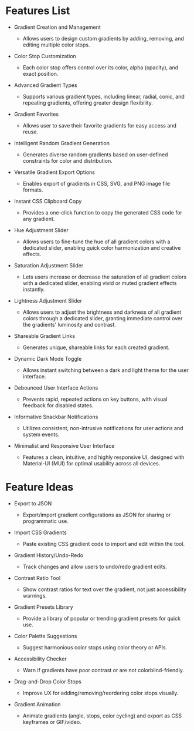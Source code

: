 # Features List

- Gradient Creation and Management
  - Allows users to design custom gradients by adding, removing, and editing multiple color stops.

- Color Stop Customization
  - Each color stop offers control over its color, alpha (opacity), and exact position.

- Advanced Gradient Types
  - Supports various gradient types, including linear, radial, conic, and repeating gradients, offering greater design flexibility.

- Gradient Favorites
  - Allows user to save their favorite gradients for easy access and reuse.

- Intelligent Random Gradient Generation
  - Generates diverse random gradients based on user-defined constraints for color and distribution.

- Versatile Gradient Export Options
  - Enables export of gradients in CSS, SVG, and PNG image file formats.

- Instant CSS Clipboard Copy
  - Provides a one-click function to copy the generated CSS code for any gradient.

- Hue Adjustment Slider
  - Allows users to fine-tune the hue of all gradient colors with a dedicated slider, enabling quick color harmonization and creative effects.

- Saturation Adjustment Slider
  - Lets users increase or decrease the saturation of all gradient colors with a dedicated slider, enabling vivid or muted gradient effects instantly.

- Lightness Adjustment Slider
  - Allows users to adjust the brightness and darkness of all gradient colors through a dedicated slider, granting immediate control over the gradients' luminosity and contrast.

- Shareable Gradient Links
  - Generates unique, shareable links for each created gradient.

- Dynamic Dark Mode Toggle
  - Allows instant switching between a dark and light theme for the user interface.

- Debounced User Interface Actions
  - Prevents rapid, repeated actions on key buttons, with visual feedback for disabled states.

- Informative Snackbar Notifications
  - Utilizes consistent, non-intrusive notifications for user actions and system events.

- Minimalist and Responsive User Interface
  - Features a clean, intuitive, and highly responsive UI, designed with Material-UI (MUI) for optimal usability across all devices.

# Feature Ideas

- Export to JSON
  - Export/import gradient configurations as JSON for sharing or programmatic use.

- Import CSS Gradients
  - Paste existing CSS gradient code to import and edit within the tool.

- Gradient History/Undo-Redo
  - Track changes and allow users to undo/redo gradient edits.

- Contrast Ratio Tool
  - Show contrast ratios for text over the gradient, not just accessibility warnings.

- Gradient Presets Library
  - Provide a library of popular or trending gradient presets for quick use.

- Color Palette Suggestions
  - Suggest harmonious color stops using color theory or APIs.

- Accessibility Checker
  - Warn if gradients have poor contrast or are not colorblind-friendly.

- Drag-and-Drop Color Stops
  - Improve UX for adding/removing/reordering color stops visually.

- Gradient Animation
  - Animate gradients (angle, stops, color cycling) and export as CSS keyframes or GIF/video.
